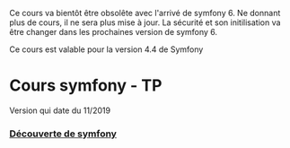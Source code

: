 Ce cours va bientôt être obsolête avec l'arrivé de symfony 6. Ne donnant plus de cours, il ne sera plus mise à jour. La sécurité et son initilisation va être changer dans les prochaines version de symfony 6.

Ce cours est valable pour la version 4.4 de Symfony

# Cours symfony - TP

Version qui date du 11/2019

### [Découverte de symfony](Symfony.md)

